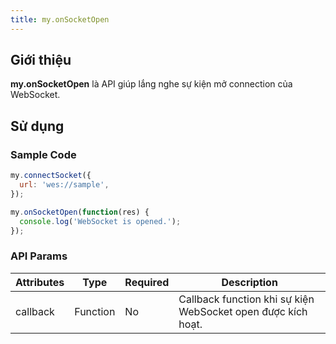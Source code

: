 ```yaml
---
title: my.onSocketOpen
---
```


## Giới thiệu

**my.onSocketOpen** là API giúp lắng nghe sự kiện mở connection của WebSocket.

## Sử dụng

### Sample Code

```js
my.connectSocket({
  url: 'wes://sample',
});

my.onSocketOpen(function(res) {
  console.log('WebSocket is opened.');
});
```

### API Params

| Attributes | Type     | Required | Description                                                  |
| ---------- | -------- | -------- | ------------------------------------------------------------ |
| callback   | Function | No       | Callback function khi sự kiện WebSocket open được kích hoạt. |

